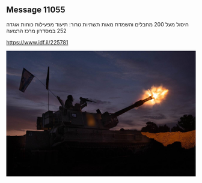 ## Message 11055

חיסול מעל 200 מחבלים והשמדת מאות תשתיות טרור: 
תיעוד מפעילות כוחות אוגדה 252 במסדרון מרכז הרצועה

https://www.idf.il/225781

![Photo](11055/11055_photo.jpg)
